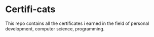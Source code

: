 # Certifi-cats

This repo contains all the certificates i earned in the field of personal development, computer science, programming.
